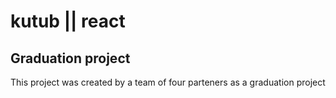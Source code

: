 # kutub || react

## Graduation project

This project was created by a team of four parteners as a graduation  project


